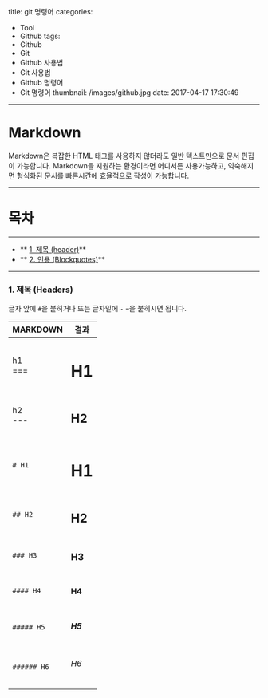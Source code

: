 title: git 명령어
categories:
  - Tool
  - Github
tags:
  - Github
  - Git
  - Github 사용법
  - Git 사용법
  - Github 명령어
  - Git 명령어
thumbnail: /images/github.jpg
date: 2017-04-17 17:30:49
---
Markdown
=======
Markdown은 복잡한 HTML 태그를 사용하지 않더라도 일반 텍스트만으로 문서 편집이 가능합니다. Markdown을 지원하는 환경이라면 어디서든 사용가능하고, 익숙해지면 형식화된 문서를 빠른시간에 효율적으로 작성이 가능합니다. 
<br>

***

목차
====

***
* ** [1. 제목 (header)](#title)**
* ** [2. 인용 (Blockquotes)](#block)**
***

### <i id="title"></i> 1. 제목 (Headers)
글자 앞에 `#`을 붙히거나 또는 글자밑에 `-` `=`을 붙히시면 됩니다.

| MARKDOWN | 결과
| -------- | -----------------
| h1 </br> === | <h1>H1</h1>
| h2 </br> --- | <h2>H2</h2>
| `# H1`   | <h1>H1</h1>
| `## H2`   | <h2>H2</h2>
| `### H3`   | <h3>H3</h3>
| `#### H4`   | <h4>H4</h4>
| `##### H5`   | <h5>H5</h5>
| `###### H6`   | <h6>H6</h6>